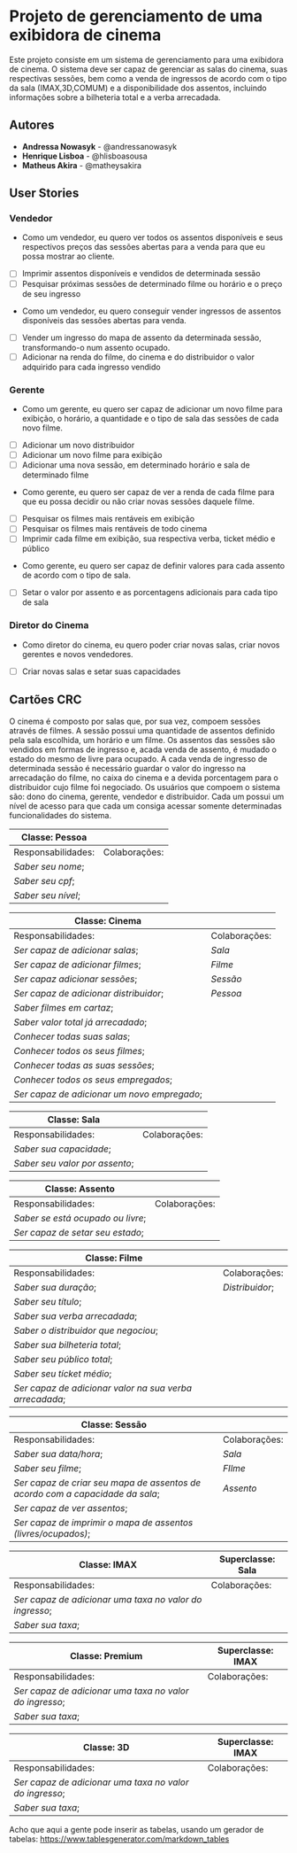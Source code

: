 # Projeto de gerenciamento de uma exibidora de cinema

Este projeto consiste em um sistema de gerenciamento para uma exibidora de cinema. 
O sistema deve ser capaz de gerenciar as salas do cinema, suas respectivas sessões, 
bem como a venda de ingressos de acordo com o tipo da sala (IMAX,3D,COMUM) e a disponibilidade dos assentos, 
incluindo informações sobre a bilheteria total e a verba arrecadada.

## Autores

* **Andressa Nowasyk** - @andressanowasyk
* **Henrique Lisboa** - @hlisboasousa
* **Matheus Akira** - @matheysakira

## User Stories

### Vendedor
* Como um vendedor, eu quero ver todos os assentos disponíveis e seus respectivos preços das sessões abertas para a venda para que eu possa mostrar ao cliente.
- [ ] Imprimir assentos disponíveis e vendidos de determinada sessão
- [ ] Pesquisar próximas sessões de determinado filme ou horário e o preço de seu ingresso

* Como um vendedor, eu quero conseguir vender ingressos de assentos disponíveis das sessões abertas para venda.
- [ ] Vender um ingresso do mapa de assento da determinada sessão, transformando-o num assento ocupado.
- [ ] Adicionar na renda do filme, do cinema e do distribuidor o valor adquirido para cada ingresso vendido

### Gerente
* Como um gerente, eu quero ser capaz de adicionar um novo filme para exibição, o horário, a quantidade e o tipo de sala das sessões de cada novo filme.
- [ ] Adicionar um novo distribuidor
- [ ] Adicionar um novo filme para exibição
- [ ] Adicionar uma nova sessão, em determinado horário e sala de determinado filme

* Como gerente, eu quero ser capaz de ver a renda de cada filme para que eu possa decidir ou não criar novas sessões daquele filme.
- [ ] Pesquisar os filmes mais rentáveis em exibição
- [ ] Pesquisar os filmes mais rentáveis de todo cinema
- [ ] Imprimir cada filme em exibição, sua respectiva verba, ticket médio e público

* Como gerente, eu quero ser capaz de definir valores para cada assento de acordo com o tipo de sala.
- [ ] Setar o valor por assento e as porcentagens adicionais para cada tipo de sala

### Diretor do Cinema
* Como diretor do cinema, eu quero poder criar novas salas, criar novos gerentes e novos vendedores.
- [ ] Criar novas salas e setar suas capacidades


## Cartões CRC

O cinema é composto por salas que, por sua vez, compoem sessões através de filmes. A sessão possui uma quantidade de assentos definido pela sala escolhida, um horário e um filme.
Os assentos das sessões são vendidos em formas de ingresso e, acada venda de assento, é mudado o estado do mesmo de livre para ocupado.
A cada venda de ingresso de determinada sessão é necessário guardar o valor do ingresso na arrecadação do filme, no caixa do cinema e a devida porcentagem para o distribuidor cujo filme foi negociado.
Os usuários que compoem o sistema são: dono do cinema, gerente, vendedor e distribuidor. Cada um possui um nível de acesso para que cada um consiga acessar somente determinadas funcionalidades do sistema. 


| Classe: Pessoa                            |                       |
|-------------------------------------------|-----------------------|
| Responsabilidades:                        | Colaborações:         |
|   *Saber seu nome*;                       |                       |
|   *Saber seu cpf*;                        |                       |
|   *Saber seu nível*;                      |                       |

| Classe: Cinema                                |                       |
|-----------------------------------------------|-----------------------|
| Responsabilidades:                            | Colaborações:         |
|   *Ser capaz de adicionar salas*;             |  *Sala*               |
|   *Ser capaz de adicionar filmes*;            |  *Filme*              |
|   *Ser capaz adicionar sessões*;              |  *Sessão*             |
|   *Ser capaz de adicionar distribuidor*;      |  *Pessoa*             |
|   *Saber filmes em cartaz*;                   |                       |
|   *Saber valor total já arrecadado*;          |                       |
|   *Conhecer todas suas salas*;                |                       |
|   *Conhecer todos os seus filmes*;            |                       |
|   *Conhecer todas as suas sessões*;           |                       |
|   *Conhecer todos os seus empregados*;        |                       |
|   *Ser capaz de adicionar um novo empregado*; |                       |


| Classe: Sala                      |               |
|-----------------------------------|---------------|
| Responsabilidades:                | Colaborações: |
|   *Saber sua capacidade*;         |               |
|   *Saber seu valor por assento*;  |               |


| Classe: Assento                     |               | 
|-------------------------------------|---------------|
| Responsabilidades:                  | Colaborações: |
|   *Saber se está ocupado ou livre*; |               |
|   *Ser capaz de setar seu estado*;  |               |


| Classe: Filme                                             |                 |
|-----------------------------------------------------------|-----------------|
| Responsabilidades:                                        | Colaborações:   |
|   *Saber sua duração*;                                    | *Distribuidor*; |
|   *Saber seu título*;                                     |                 |
|   *Saber sua verba arrecadada*;                           |                 |
|   *Saber o distribuidor que negociou*;                    |                 |
|   *Saber sua bilheteria total*;                           |                 |
|   *Saber seu público total*;                              |                 |
|   *Saber seu tícket médio*;                               |                 |
|   *Ser capaz de adicionar valor na sua verba arrecadada*; |                 |


| Classe: Sessão                                                                  |                 |
|---------------------------------------------------------------------------------|-----------------|
| Responsabilidades:                                                              | Colaborações:   |
|   *Saber sua data/hora*;                                                        |  *Sala*         |
|   *Saber seu filme*;                                                            |  *FIlme*        |
|   *Ser capaz de criar seu mapa de assentos de acordo com a capacidade da sala*; |  *Assento*      |
|   *Ser capaz de ver assentos*;                                                  |                 |
|   *Ser capaz de imprimir o mapa de assentos (livres/ocupados)*;                 |                 |


| Classe: IMAX                                                                    | Superclasse: Sala |
|---------------------------------------------------------------------------------|-------------------|
| Responsabilidades:                                                              | Colaborações:     |
|   *Ser capaz de adicionar uma taxa no valor do ingresso*;                       |                   |                 
|   *Saber sua taxa*;                                                   |                   |    


| Classe: Premium                                                                 | Superclasse: IMAX |
|---------------------------------------------------------------------------------|-------------------|
| Responsabilidades:                                                              | Colaborações:     |
|   *Ser capaz de adicionar uma taxa no valor do ingresso*;                       |                   |                 
|   *Saber sua taxa*;                                                             |                   |   
  

| Classe: 3D                                                                      | Superclasse: IMAX |
|---------------------------------------------------------------------------------|-------------------|
| Responsabilidades:                                                              | Colaborações:     |
|   *Ser capaz de adicionar uma taxa no valor do ingresso*;                       |                   |                 
|   *Saber sua taxa*;                                                             |                   |  


Acho que aqui a gente pode inserir as tabelas, usando um gerador de tabelas: https://www.tablesgenerator.com/markdown_tables

